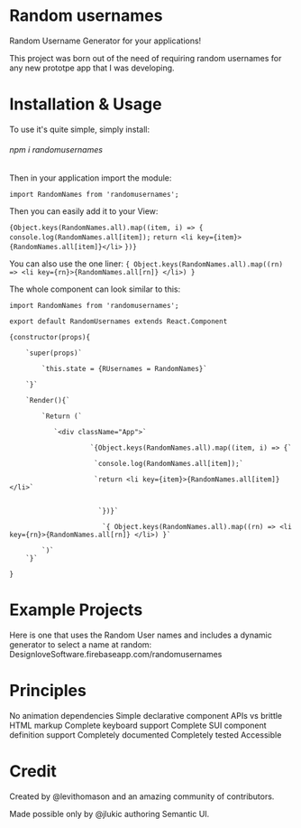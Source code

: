 # Random usernames


Random Username Generator for your applications!


This project was born out of the need of requiring random usernames for any new prototpe app that I was developing. 

# Installation & Usage

To use it's quite simple, simply install:
###### npm i randomusernames

Then in your application import the module:


`import RandomNames from 'randomusernames';`

Then you can easily add it to your View:

`{Object.keys(RandomNames.all).map((item, i) => {`
             `console.log(RandomNames.all[item]);`
           `return <li key={item}>{RandomNames.all[item]}</li>`
 `})}`
 
 You can also use the one liner:
 `{ Object.keys(RandomNames.all).map((rn) => <li key={rn}>{RandomNames.all[rn]} </li>) }`
        
The whole component can look similar to this:

`import RandomNames from 'randomusernames';`

`export default RandomUsernames extends React.Component`

`{constructor(props){`

        `super(props)`
        
            `this.state = {RUsernames = RandomNames}`
            
        `}`
        
        `Render(){`
        
            `Return (`
            
               `<div className="App">`
               
                        `{Object.keys(RandomNames.all).map((item, i) => {`
                        
                         `console.log(RandomNames.all[item]);`
                         
                         `return <li key={item}>{RandomNames.all[item]}</li>`
                         
    
                          `})}`
 
                           `{ Object.keys(RandomNames.all).map((rn) => <li key={rn}>{RandomNames.all[rn]} </li>) }`
                           
            `)`
        `}`
`}`






# Example Projects
Here is one that uses the Random User names and includes a dynamic generator to select a name at random:
DesignloveSoftware.firebaseapp.com/randomusernames

# Principles
No animation dependencies
Simple declarative component APIs vs brittle HTML markup
Complete keyboard support
Complete SUI component definition support
Completely documented
Completely tested
Accessible

# Credit
Created by @levithomason and an amazing community of contributors.

Made possible only by @jlukic authoring Semantic UI.
